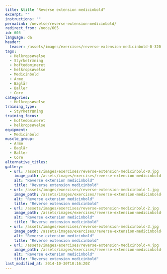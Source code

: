 ```yaml
---
title: &title "Reverse extension medicinbold"
excerpt: ""
instructions: ""
permalink: /oevelse/reverse-extension-medicinbold/
redirect_from: /node/605
id: 605
language: da
header:
  teaser: /assets/images/exercises/reverse-extension-medicinbold-0-320.jpg
tags:
  - Helkropsøvelse
  - Styrketræning
  - hoftedomineret
  - helkropsøvelse
  - Medicinbold
  - Arme
  - Baglår
  - Baller
  - Core
categories:
  - Helkropsøvelse
training_type: 
  - Styrketræning
training_focus: 
  - hoftedomineret
  - helkropsøvelse
equipment:
  - Medicinbold
muscle_group:
  - Arme
  - Baglår
  - Baller
  - Core
alternative_titles:
gallery:
  - url: /assets/images/exercises/reverse-extension-medicinbold-0.jpg
    image_path: /assets/images/exercises/reverse-extension-medicinbold-0-320.jpg
    alt: "Reverse extension medicinbold"
    title: "Reverse extension medicinbold"
  - url: /assets/images/exercises/reverse-extension-medicinbold-1.jpg
    image_path: /assets/images/exercises/reverse-extension-medicinbold-1-320.jpg
    alt: "Reverse extension medicinbold"
    title: "Reverse extension medicinbold"
  - url: /assets/images/exercises/reverse-extension-medicinbold-2.jpg
    image_path: /assets/images/exercises/reverse-extension-medicinbold-2-320.jpg
    alt: "Reverse extension medicinbold"
    title: "Reverse extension medicinbold"
  - url: /assets/images/exercises/reverse-extension-medicinbold-3.jpg
    image_path: /assets/images/exercises/reverse-extension-medicinbold-3-320.jpg
    alt: "Reverse extension medicinbold"
    title: "Reverse extension medicinbold"
  - url: /assets/images/exercises/reverse-extension-medicinbold-4.jpg
    image_path: /assets/images/exercises/reverse-extension-medicinbold-4-320.jpg
    alt: "Reverse extension medicinbold"
    title: "Reverse extension medicinbold"
last_modified_at: 2014-10-30T10:16:20Z
---
```


